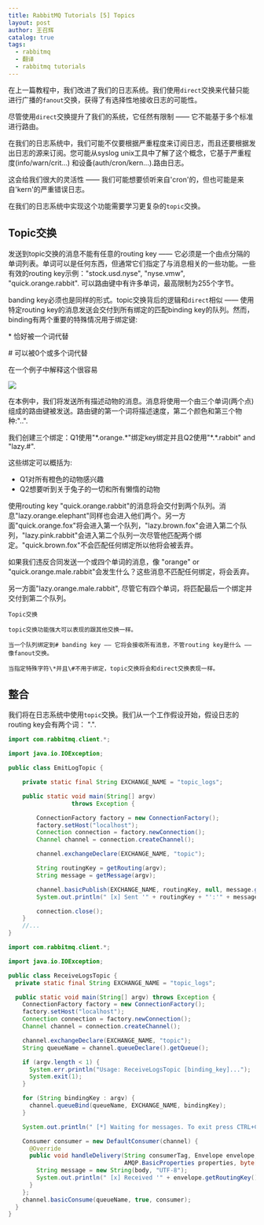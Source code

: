 ```yaml
---
title: RabbitMQ Tutorials [5] Topics
layout: post
author: 王召辉
catalog: true
tags:
  - rabbitmq
  - 翻译
  - rabbitmq tutorials
---
```


在上一篇教程中，我们改进了我们的日志系统。我们使用``direct``交换来代替只能进行广播的``fanout``交换，获得了有选择性地接收日志的可能性。

尽管使用``direct``交换提升了我们的系统，它任然有限制 —— 它不能基于多个标准进行路由。

在我们的日志系统中，我们可能不仅要根据严重程度来订阅日志，而且还要根据发出日志的源来订阅。您可能从syslog unix工具中了解了这个概念，它基于严重程度(info/warn/crit...) 和设备(auth/cron/kern...).路由日志。

这会给我们很大的灵活性 —— 我们可能想要侦听来自'cron'的，但也可能是来自'kern'的严重错误日志。

在我们的日志系统中实现这个功能需要学习更复杂的``topic``交换。

## Topic交换

发送到topic交换的消息不能有任意的routing key —— 它必须是一个由点分隔的单词列表。单词可以是任何东西，但通常它们指定了与消息相关的一些功能。一些有效的routing key示例："stock.usd.nyse", "nyse.vmw", "quick.orange.rabbit". 可以路由键中有许多单词，最高限制为255个字节。

banding key必须也是同样的形式。topic交换背后的逻辑和``direct``相似 —— 使用特定routing key的消息发送会交付到所有绑定的匹配binding key的队列。然而，binding有两个重要的特殊情况用于绑定键:

\* 恰好被一个词代替

\# 可以被0个或多个词代替

在一个例子中解释这个很容易

![](http://www.rabbitmq.com/img/tutorials/python-five.png)

在本例中，我们将发送所有描述动物的消息。消息将使用一个由三个单词(两个点)组成的路由键被发送。路由键的第一个词将描述速度，第二个颜色和第三个物种:"<speed>.<colour>.<species>".

我们创建三个绑定：Q1使用"\*.orange.*"绑定key绑定并且Q2使用"\*.\*.rabbit" and "lazy.#".

这些绑定可以概括为:

* Q1对所有橙色的动物感兴趣
* Q2想要听到关于兔子的一切和所有懒惰的动物

使用routing key "quick.orange.rabbit"的消息将会交付到两个队列。消息"lazy.orange.elephant"同样也会进入他们两个。另一方面"quick.orange.fox"将会进入第一个队列，"lazy.brown.fox"会进入第二个队列，"lazy.pink.rabbit"会进入第二个队列一次尽管他匹配两个绑定。"quick.brown.fox"不会匹配任何绑定所以他将会被丢弃。

如果我们违反合同发送一个或四个单词的消息，像 "orange" or "quick.orange.male.rabbit"会发生什么？这些消息不匹配任何绑定，将会丢弃。

另一方面"lazy.orange.male.rabbit", 尽管它有四个单词，将匹配最后一个绑定并交付到第二个队列。

```
Topic交换

topic交换功能强大可以表现的跟其他交换一样。

当一个队列绑定到# banding key —— 它将会接收所有消息，不管routing key是什么 —— 像fanout交换。

当指定特殊字符\*并且\#不用于绑定，topic交换将会和direct交换表现一样。
```

## 整合

我们将在日志系统中使用``topic``交换。我们从一个工作假设开始，假设日志的routing key会有两个词： "<facility>.<severity>".

``` java
import com.rabbitmq.client.*;

import java.io.IOException;

public class EmitLogTopic {

    private static final String EXCHANGE_NAME = "topic_logs";

    public static void main(String[] argv)
                  throws Exception {

        ConnectionFactory factory = new ConnectionFactory();
        factory.setHost("localhost");
        Connection connection = factory.newConnection();
        Channel channel = connection.createChannel();

        channel.exchangeDeclare(EXCHANGE_NAME, "topic");

        String routingKey = getRouting(argv);
        String message = getMessage(argv);

        channel.basicPublish(EXCHANGE_NAME, routingKey, null, message.getBytes());
        System.out.println(" [x] Sent '" + routingKey + "':'" + message + "'");

        connection.close();
    }
    //...
}

import com.rabbitmq.client.*;

import java.io.IOException;

public class ReceiveLogsTopic {
  private static final String EXCHANGE_NAME = "topic_logs";

  public static void main(String[] argv) throws Exception {
    ConnectionFactory factory = new ConnectionFactory();
    factory.setHost("localhost");
    Connection connection = factory.newConnection();
    Channel channel = connection.createChannel();

    channel.exchangeDeclare(EXCHANGE_NAME, "topic");
    String queueName = channel.queueDeclare().getQueue();

    if (argv.length < 1) {
      System.err.println("Usage: ReceiveLogsTopic [binding_key]...");
      System.exit(1);
    }

    for (String bindingKey : argv) {
      channel.queueBind(queueName, EXCHANGE_NAME, bindingKey);
    }

    System.out.println(" [*] Waiting for messages. To exit press CTRL+C");

    Consumer consumer = new DefaultConsumer(channel) {
      @Override
      public void handleDelivery(String consumerTag, Envelope envelope,
                                 AMQP.BasicProperties properties, byte[] body) throws IOException {
        String message = new String(body, "UTF-8");
        System.out.println(" [x] Received '" + envelope.getRoutingKey() + "':'" + message + "'");
      }
    };
    channel.basicConsume(queueName, true, consumer);
  }
}

```